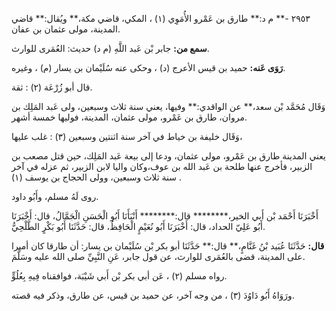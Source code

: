 ٢٩٥٣ -** م د:** طارق بن عَمْرو الأُمَوِي (١) ، المكي، قاضي مكة،** ويُقال:** قاضي المدينة، مولى عثمان بن عفان.

**سمع من:** جابر بْن عَبد اللَّهِ (م د) حديث: العُمَرى للوارث.

**رَوَى عَنه:** حميد بن قيس الأعرج (د) ، وحكى عنه سُلَيْمان بن يسار (م) ، وغيره.

قال أبو زُرْعَة (٢) : ثقة.

وَقَال مُحَمَّد بْن سعد،** عن الواقدي:** وفيها، يعني سنة ثلاث وسبعين، ولى عَبد المَلِك بن مروان، طارق بن عَمْرو، مولى عثمان، المدينة، فوليها خمسة أشهر.

وَقَال خليفة بن خياط في آخر سنة اثنتين وسبعين (٣) : غلب عليها،

يعني المدينة طارق بن عَمْرو، مولى عثمان، ودعا إلى بيعة عَبد المَلِك، حين قتل مصعب بن الزبير، فأخرج عنها طلحة بن عَبد الله بن عوف،وكان واليا لابن الزبير، ثم عزله في آخر سنة ثلاث وسبعين، وولى الحجاج بن يوسف (١) .

روى لَهُ مسلم، وأَبُو داود.

أَخْبَرَنَا أَحْمَد بْن أَبي الخير،******** قال:******** أَنْبَأَنَا أَبُو الْحَسَنِ الْجَمَّالُ، قال: أَخْبَرَنَا أَبُو عَلِيّ الحداد، قال: أَخْبَرَنَا أَبُو نُعَيْمٍ الْحَافِظُ، قال: حَدَّثَنَا أَبُو بَكْرٍ الطَّلْحِيُّ.

**قال:** حَدَّثَنَا عُبَيد بْنُ غَنَّامٍ،** قال:** حَدَّثَنَا أبو بكر بْن سُلَيْمان بن يسار: أن طارقا كان أميرا على المدينة، قضى بالعُمَرى للوارث، عن قول جابر، عَنِ النَّبِيِّ صلى الله عليه وسَلَّمَ.

رواه مسلم (٢) ، عَن أبي بكر بْن أَبي شَيْبَة، فوافقناه فِيهِ بِعُلُوٍّ.

ورَوَاهُ أَبُو دَاوُدَ (٣) ، من وجه آخر، عن حميد بن قيس، عن طارق، وذكر فيه قصته.